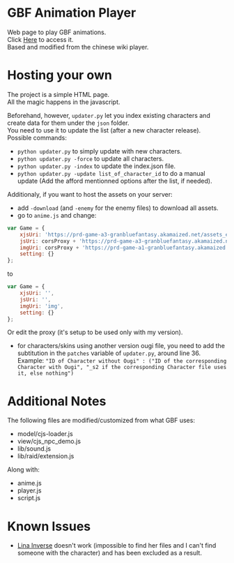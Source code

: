 # GBF Animation Player  
Web page to play GBF animations.  
Click [Here](https://mizagbf.github.io/GBFAP) to access it.  
Based and modified from the chinese wiki player.  
  
# Hosting your own  
The project is a simple HTML page.  
All the magic happens in the javascript.  

Beforehand, however, `updater.py` let you index existing characters and create data for them under the `json` folder.  
You need to use it to update the list (after a new character release).  
Possible commands:  
* `python updater.py` to simply update with new characters.  
* `python updater.py -force` to update all characters.  
* `python updater.py -index` to update the index.json file.  
* `python updater.py -update list_of_character_id` to do a manual update (Add the afford mentionned options after the list, if needed).  
  
Additionaly, if you want to host the assets on your server:
* add `-download` (and `-enemy` for the enemy files) to download all assets.  
* go to `anime.js` and change:
```javascript
var Game = {
    xjsUri: 'https://prd-game-a3-granbluefantasy.akamaized.net/assets_en/VERSION/js',
    jsUri: corsProxy + 'https://prd-game-a3-granbluefantasy.akamaized.net/assets_en/VERSION/js',
    imgUri: corsProxy + 'https://prd-game-a1-granbluefantasy.akamaized.net/assets_en/img',
    setting: {}
};
```
to
```javascript
var Game = {
    xjsUri: '',
    jsUri: '',
    imgUri: 'img',
    setting: {}
};
```
Or edit the proxy (it's setup to be used only with my version).  
* for characters/skins using another version ougi file, you need to add the subtitution in the `patches` variable of `updater.py`, around line 36.  
Example: `"ID of Character without Ougi" : ("ID of the corresponding Character with Ougi", "_s2 if the corresponding Character file uses it, else nothing")`  
  
  
# Additional Notes  
The following files are modified/customized from what GBF uses:  
* model/cjs-loader.js  
* view/cjs_npc_demo.js  
* lib/sound.js  
* lib/raid/extension.js  
  
Along with:  
* anime.js  
* player.js  
* script.js  
  
# Known Issues  
* [Lina Inverse](https://gbf.wiki/Lina) doesn't work (impossible to find her files and I can't find someone with the character) and has been excluded as a result.  